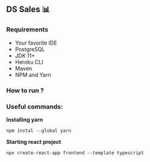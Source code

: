 ## DS Sales :bar_chart:

### Requirements

- Your favorite IDE
- PostgreSQL
- JDK 11+
- Heroku CLI 
- Maven
- NPM and Yarn

### How to run ?



### Useful commands:

__Installing yarn__

```npm instal --global yarn```

__Starting react project__

```npx create-react-app frontend --template typescript```